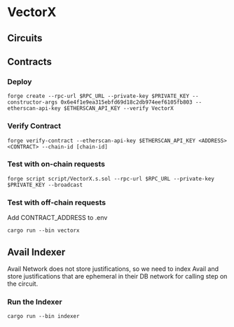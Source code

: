 # VectorX
## Circuits

## Contracts
### Deploy
```
forge create --rpc-url $RPC_URL --private-key $PRIVATE_KEY --constructor-args 0x6e4f1e9ea315ebfd69d18c2db974eef6105fb803 --etherscan-api-key $ETHERSCAN_API_KEY --verify VectorX
```
### Verify Contract
```
forge verify-contract --etherscan-api-key $ETHERSCAN_API_KEY <ADDRESS> <CONTRACT> --chain-id [chain-id]
```
### Test with on-chain requests
```
forge script script/VectorX.s.sol --rpc-url $RPC_URL --private-key $PRIVATE_KEY --broadcast
```
### Test with off-chain requests
Add CONTRACT_ADDRESS to .env

```
cargo run --bin vectorx
```

## Avail Indexer
Avail Network does not store justifications, so we need to index Avail and store justifications
that are ephemeral in their DB network for calling step on the circuit.

### Run the Indexer
```
cargo run --bin indexer
```
